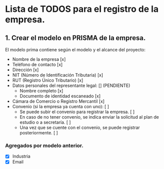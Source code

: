 
# Lista de TODOS para el registro de la empresa.


## 1. Crear el modelo en PRISMA de la empresa.

El modelo prima contiene según el modelo y el alcance del proyecto:

- Nombre de la empresa [x]
- Teléfono de contacto [x]
- Dirección [x]
- NIT (Número de Identificación Tributaria) [x]
- RUT (Registro Único Tributario) [x]
- Datos personales del representante legal: [] (PENDIENTE)
  - Nombre completo [x]
  - Documento de identidad escaneado [x]
- Cámara de Comercio o Registro Mercantil [x]
- Convenio (si la empresa ya cuenta con uno): [ ]
  - Se puede subir el convenio para registrar la empresa. [ ]
  - En caso de no tener convenio, se indica enviar la solicitud al plan de estudio o a secretaría. [ ]
  - Una vez que se cuente con el convenio, se puede registrar posteriormente. [ ]

### Agregados por modelo anterior.

- [X] Industria
- [X] Email